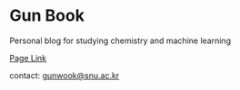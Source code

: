 # Gun Book

Personal blog for studying chemistry and machine learning

[Page Link](Gunwook-Nam.github.io)

contact: gunwook@snu.ac.kr

